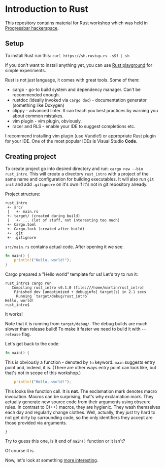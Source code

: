Introduction to Rust
====================

This repository contains material for Rust workshop which was held in [Progressbar hackerspace](https://progressbar.sk).

Setup
-----

To install Rust run this: `curl https://sh.rustup.rs -sSf | sh`

If you don't want to install anything yet, you can use [Rust playground](https://play.rust-lang.org) for simple experiments.

Rust is not just language, it comes with great tools. Some of them:

* cargo - go-to build system and dependency manager. Can't be recommended enough.
* rustdoc (ideally invoked via `cargo doc`) - documentation generator (something like Doxygen)
* clippy - advanced linter. It can teach you best practices by warning you about common mistakes.
* vim plugin - vim plugin, obviously.
* racer and RLS - enable your IDE to suggest completions etc.

I recommend installing vim plugin (use Vundle!) or appropriate Rust plugin for your IDE. One of the most popular IDEs is Visual Studio **Code**.

Creating project
----------------

To create project go into desired directory and run: `cargo new --bin rust_intro`. This will create a directory `rust_intro` with a project of the same name and configuration for building executables. It will also run `git init` and add `.gitignore` on it's own if it's not in git repository already.

Project structure:

```
rust_intro
 +- src/
 |   +- main.rs
 +- target/ (created during build)
 |   +- ... (lot of stuff, not interesting too much)
 +- Cargo.toml
 +- Cargo.lock (created after build)
 +- .git
 +- .gitignore
```

`src/main.rs` contains actual code. After opening it we see:

```rust
fn main() {
    println!("Hello, world!");
}
```

Cargo prepared a "Hello world" template for us! Let's try to run it:

```
rust_intro$ cargo run
   Compiling rust_intro v0.1.0 (file:///home/martin/rust_intro)
    Finished dev [unoptimized + debuginfo] target(s) in 2.1 secs
     Running `target/debug/rust_intro`
Hello, world!
rust_intro$
```

It works!

Note that it is running from `target/debug/`. The debug builds are much slower than release build! To make it faster we need to build it with `--release` flag.

Let's get back to the code:

```rust
fn main() {
```

This is obviously a function - denoted by `fn` keyword. `main` suggests entry point and, indeed, it is. (There are other ways entry point can look like, but that's not in scope of this workshop.)


```rust
    println!("Hello, world!");
```

This looks like function call. It is **not**. The exclamation mark denotes macro invocation. Macros can be surprising, that's why exclamation mark. They actually generate new source code from their arguments using obscure rules. In contrast to C(++) macros, they are hygienic. They wash themselves each day and regularly change clothes. Well, actually, they just try hard to not get dirty by surrounding code, so the only identifiers they accept are those provided via arguments.

```
}
```

Try to guess this one, is it end of `main()` function or it isn't?














































Of course it is.

Now, let's look at something [more interesting](variables_example/README.md).
